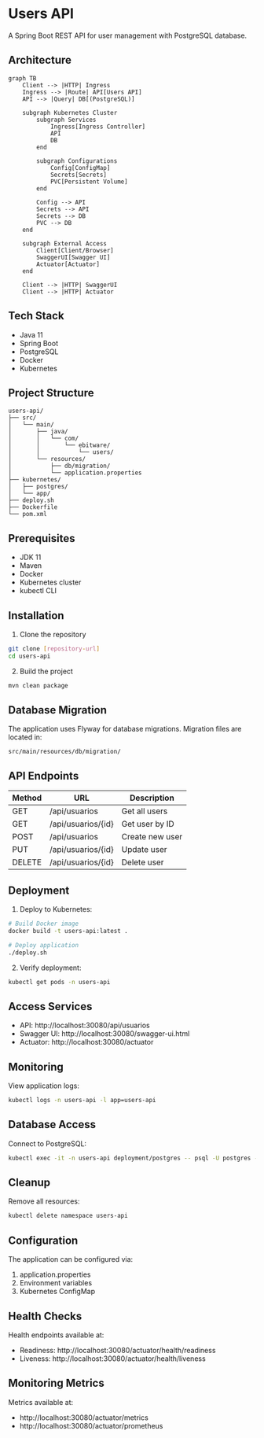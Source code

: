 # Users API

A Spring Boot REST API for user management with PostgreSQL database.

## Architecture

```mermaid
graph TB
    Client --> |HTTP| Ingress
    Ingress --> |Route| API[Users API]
    API --> |Query| DB[(PostgreSQL)]
    
    subgraph Kubernetes Cluster
        subgraph Services
            Ingress[Ingress Controller]
            API
            DB
        end
        
        subgraph Configurations
            Config[ConfigMap]
            Secrets[Secrets]
            PVC[Persistent Volume]
        end
        
        Config --> API
        Secrets --> API
        Secrets --> DB
        PVC --> DB
    end

    subgraph External Access
        Client[Client/Browser]
        SwaggerUI[Swagger UI]
        Actuator[Actuator]
    end
    
    Client --> |HTTP| SwaggerUI
    Client --> |HTTP| Actuator
```

## Tech Stack
- Java 11
- Spring Boot
- PostgreSQL
- Docker
- Kubernetes

## Project Structure
```
users-api/
├── src/
│   └── main/
│       ├── java/
│       │   └── com/
│       │       └── ebitware/
│       │           └── users/
│       └── resources/
│           ├── db/migration/
│           └── application.properties
├── kubernetes/
│   ├── postgres/
│   └── app/
├── deploy.sh
├── Dockerfile
└── pom.xml
```

## Prerequisites
- JDK 11
- Maven
- Docker
- Kubernetes cluster
- kubectl CLI

## Installation

1. Clone the repository
```bash
git clone [repository-url]
cd users-api
```

2. Build the project
```bash
mvn clean package
```

## Database Migration

The application uses Flyway for database migrations. Migration files are located in:
```
src/main/resources/db/migration/
```

## API Endpoints

| Method | URL | Description |
|--------|-----|-------------|
| GET | /api/usuarios | Get all users |
| GET | /api/usuarios/{id} | Get user by ID |
| POST | /api/usuarios | Create new user |
| PUT | /api/usuarios/{id} | Update user |
| DELETE | /api/usuarios/{id} | Delete user |

## Deployment

1. Deploy to Kubernetes:
```bash
# Build Docker image
docker build -t users-api:latest .

# Deploy application
./deploy.sh
```

2. Verify deployment:
```bash
kubectl get pods -n users-api
```

## Access Services

- API: http://localhost:30080/api/usuarios
- Swagger UI: http://localhost:30080/swagger-ui.html
- Actuator: http://localhost:30080/actuator

## Monitoring

View application logs:
```bash
kubectl logs -n users-api -l app=users-api
```

## Database Access

Connect to PostgreSQL:
```bash
kubectl exec -it -n users-api deployment/postgres -- psql -U postgres -d sales_db
```

## Cleanup

Remove all resources:
```bash
kubectl delete namespace users-api
```

## Configuration

The application can be configured via:
1. application.properties
2. Environment variables
3. Kubernetes ConfigMap

## Health Checks

Health endpoints available at:
- Readiness: http://localhost:30080/actuator/health/readiness
- Liveness: http://localhost:30080/actuator/health/liveness

## Monitoring Metrics

Metrics available at:
- http://localhost:30080/actuator/metrics
- http://localhost:30080/actuator/prometheus